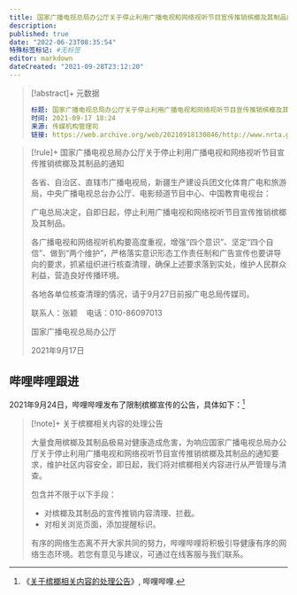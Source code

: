 ```yaml
---
title: 国家广播电视总局办公厅关于停止利用广播电视和网络视听节目宣传推销槟榔及其制品的通知
description:
published: true
date: "2022-06-23T08:35:54"
特殊标签标记: #无标签
editor: markdown
dateCreated: "2021-09-28T23:12:20"
---
```


> [!abstract]+ 元数据
>
> ```YAML
> 标题: 国家广播电视总局办公厅关于停止利用广播电视和网络视听节目宣传推销槟榔及其制品的通知
> 时间: 2021-09-17 18:24
> 来源: 传媒机构管理司
> 链接: https://web.archive.org/web/20210918130846/http://www.nrta.gov.cn/art/2021/9/17/art_113_57933.html
> ```

> [!rule]+ 国家广播电视总局办公厅关于停止利用广播电视和网络视听节目宣传推销槟榔及其制品的通知
>
> 各省、自治区、直辖市广播电视局，新疆生产建设兵团文化体育广电和旅游局，中央广播电视总台办公厅、电影频道节目中心、中国教育电视台：
>
> 广电总局决定，自即日起，停止利用广播电视和网络视听节目宣传推销槟榔及其制品。
>
> 各广播电视和网络视听机构要高度重视，增强“四个意识”、坚定“四个自信”、做到“两个维护”，严格落实意识形态工作责任制和广告宣传也要讲导向的要求，抓紧组织进行核查清理，确保上述要求落到实处，维护人民群众利益，营造良好传播环境。
>
> 各地各单位核查清理的情况，请于9月27日前报广电总局传媒司。
>
> 联系人：张颖    电话：010-86097013
>
> 国家广播电视总局办公厅
>
> 2021年9月17日

## 哔哩哔哩跟进

2021年9月24日，哔哩哔哩发布了限制槟榔宣传的公告，具体如下：[^JYfRJ]

[^JYfRJ]: 《[关于槟榔相关内容的处理公告](https://archive.is/JYfRJ "https://www.bilibili.com/read/cv13317048")》, 哔哩哔哩.

> [!note]+ 关于槟榔相关内容的处理公告
>
> 大量食用槟榔及其制品极易对健康造成危害，为响应国家广播电视总局办公厅关于停止利用广播电视和网络视听节目宣传推销槟榔及其制品的通知要求，维护社区内容安全，即日起，我们将对槟榔相关内容进行从严管理与清查。
>
> 包含并不限于以下手段：
>
> +   对槟榔及其制品的宣传推销内容清理、拦截。
> +   对相关浏览页面，添加提醒标识。
>
> 有序的网络生态离不开大家共同的努力，哔哩哔哩将积极引导健康有序的网络生态环境。若您有意见与建议，可通过在线客服与我们联系。
